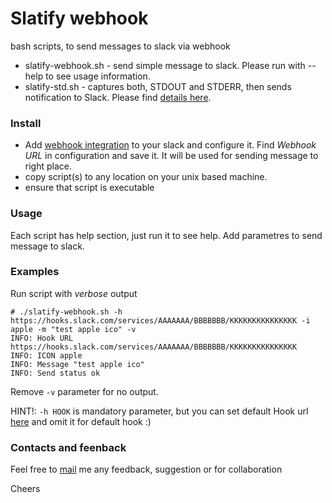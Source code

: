 
# Slatify webhook
bash scripts, to send messages to slack via webhook

- slatify-webhook.sh - send simple message to slack. Please run with --help to see usage information.
- slatify-std.sh - captures both, STDOUT and STDERR, then sends notification to Slack. Please find [details here][4].

### Install
- Add [webhook integration][1] to your slack and configure it. Find *Webhook URL* in configuration and save it. It will be used for sending message to right place. 
- copy script(s) to any location on your unix based machine. 
- ensure that script is executable 

### Usage
Each script has help section, just run it to see help. Add parametres to send message to slack. 

### Examples
Run script with *verbose* output 
```{r, engine='bash', count_lines}
# ./slatify-webhook.sh -h https://hooks.slack.com/services/AAAAAAA/BBBBBBB/KKKKKKKKKKKKKKK -i apple -m "test apple ico" -v
INFO: Hook URL https://hooks.slack.com/services/AAAAAAA/BBBBBBB/KKKKKKKKKKKKKKK
INFO: ICON apple
INFO: Message "test apple ico"
INFO: Send status ok
```
Remove `-v` parameter for no output. 

HINT!:  `-h HOOK` is mandatory parameter, but you can set default Hook url [here][3] and omit it for default hook :)

### Contacts and feenback 
Feel free to [mail][2] me any feedback, suggestion or for collaboration 

Cheers

[1]:https://api.slack.com/incoming-webhooks
[2]:mailto:slatify@itech.md?subject=Slatify
[3]:https://github.com/itechops/slatify/blob/dev/webhook/slatify-webhook.sh#L10
[4]:https://github.com/itechops/slatify/blob/master/webhook/README-slatify-std.md

